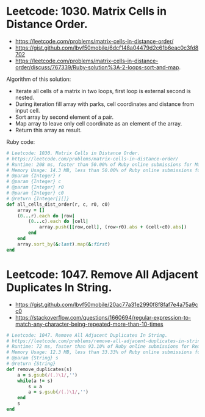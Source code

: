 # Leetcode: 1030. Matrix Cells in Distance Order.

- https://leetcode.com/problems/matrix-cells-in-distance-order/
- https://gist.github.com/lbvf50mobile/6dcf148a04479d2c61b6eac0c3fd8702
- https://leetcode.com/problems/matrix-cells-in-distance-order/discuss/767339/Ruby-solution%3A-2-loops-sort-and-map.

Algorithm of this solution: 
- Iterate all cells of a matrix in two loops,  first loop is external second is nested.
- During iteration fill array with parks, cell coordinates and distance from input cell.
- Sort array by second element of a pair.
- Map array to leave only cell coordinate as an element of the array.
- Return this array as result.

Ruby code:
```Ruby
# Leetcode: 1030. Matrix Cells in Distance Order.
# https://leetcode.com/problems/matrix-cells-in-distance-order/
# Runtime: 208 ms, faster than 50.00% of Ruby online submissions for Matrix Cells in Distance Order.
# Memory Usage: 14.3 MB, less than 50.00% of Ruby online submissions for Matrix Cells in Distance Order.
# @param {Integer} r
# @param {Integer} c
# @param {Integer} r0
# @param {Integer} c0
# @return {Integer[][]}
def all_cells_dist_order(r, c, r0, c0)
    array = []
    (0...r).each do |row|
        (0...c).each do |cell|
            array.push([[row,cell], (row-r0).abs + (cell-c0).abs])
        end
    end
    array.sort_by(&:last).map(&:first)
end
```


# Leetcode: 1047. Remove All Adjacent Duplicates In String.

- https://gist.github.com/lbvf50mobile/20ac77a31e2990f8f8faf7e4a75a9cc0
- https://stackoverflow.com/questions/1660694/regular-expression-to-match-any-character-being-repeated-more-than-10-times


```Ruby
# Leetcode: 1047. Remove All Adjacent Duplicates In String.
# https://leetcode.com/problems/remove-all-adjacent-duplicates-in-string/submissions/
# Runtime: 72 ms, faster than 93.10% of Ruby online submissions for Remove All Adjacent Duplicates In String.
# Memory Usage: 12.3 MB, less than 33.33% of Ruby online submissions for Remove All Adjacent Duplicates In String.
# @param {String} s
# @return {String}
def remove_duplicates(s)
    a = s.gsub(/(.)\1/,'')
    while(a != s)
        s = a
        a = s.gsub(/(.)\1/,'')  
    end
    s
end
```